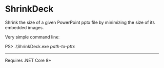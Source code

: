 # ShrinkDeck
Shrink the size of a given PowerPoint pptx file by minimizing the size of its embedded images.

Very simple command line:

PS> .\ShrinkDeck.exe *path-to-pttx*

----

Requires .NET Core 8+